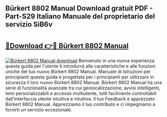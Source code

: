 ## Bürkert 8802 Manual Download gratuit PDF - Part-S29 Italiano Manuale del proprietario del servizio SiB6v

# <h2><a href="http://dfc3s8y.blite.top/?on=B%c3%bcrkert+8802+Manual">🔗Download 👉🔴 Bürkert 8802 Manual</a></h2>

[![Bürkert 8802 Manual download](https://i.imgur.com/lujVjoI.png)](http://dfc3s8y.blite.top/?on=B%c3%bcrkert+8802+Manual)
Benvenuto in una nuova esperienza questa guida per l'utente ti introdurrà alle caratteristiche e alle funzioni uniche del tuo nuovo Bürkert 8802 Manual. Manuale di Istruzioni per principianti questa guida è progettata per i principianti per utilizzare in sicurezza il loro nuovo Bürkert 8802 Manual. Bürkert 8802 Manual ha una serie di funzionalità avanzate tra cui geolocalizzazione, avvisi intelligenti, temi personalizzabili e accesso multiutente, tutti facilmente controllabili dall'interfaccia utente intuitiva e intuitiva. Il tuo Feedback è apprezzato Bürkert 8802 Manual. Apprezziamo il tuo contributo e ci impegniamo a fornirti un servizio eccezionale.
